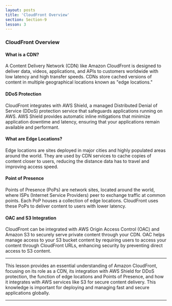 ```yaml
---
layout: posts
title: 'CloudFront Overview'
section: Section-9
lesson: 3
---
```


### CloudFront Overview

#### What is a CDN?

A Content Delivery Network (CDN) like Amazon CloudFront is designed to deliver data, videos, applications, and APIs to customers worldwide with low latency and high transfer speeds. CDNs store cached versions of content in multiple geographical locations known as "edge locations."

<!-- pagebreak -->

#### DDoS Protection

CloudFront integrates with AWS Shield, a managed Distributed Denial of Service (DDoS) protection service that safeguards applications running on AWS. AWS Shield provides automatic inline mitigations that minimize application downtime and latency, ensuring that your applications remain available and performant.

<!-- pagebreak -->

#### What are Edge Locations?

Edge locations are sites deployed in major cities and highly populated areas around the world. They are used by CDN services to cache copies of content closer to users, reducing the distance data has to travel and improving access speed.

<!-- pagebreak -->

#### Point of Presence

Points of Presence (PoPs) are network sites, located around the world, where ISPs (Internet Service Providers) peer to exchange traffic at common points. Each PoP houses a collection of edge locations. CloudFront uses these PoPs to deliver content to users with lower latency.

<!-- pagebreak -->

#### OAC and S3 Integration

CloudFront can be integrated with AWS Origin Access Control (OAC) and Amazon S3 to securely serve private content through your CDN. OAC helps manage access to your S3 bucket content by requiring users to access your content through CloudFront URLs, enhancing security by preventing direct access to S3 content.

---

This lesson provides an essential understanding of Amazon CloudFront, focusing on its role as a CDN, its integration with AWS Shield for DDoS protection, the function of edge locations and Points of Presence, and how it integrates with AWS services like S3 for secure content delivery. This knowledge is important for deploying and managing fast and secure applications globally.

---
